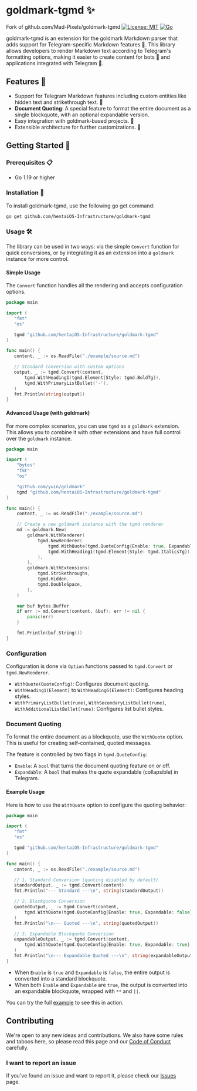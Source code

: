 
# goldmark-tgmd ✨

Fork of github.com/Mad-Pixels/goldmark-tgmd
[![License: MIT](https://img.shields.io/badge/License-MIT-yellow.svg)](LICENSE)
[![Go](https://img.shields.io/badge/Go-1.24.1-blue.svg)](https://golang.org)

goldmark-tgmd is an extension for the goldmark Markdown parser
that adds support for Telegram-specific Markdown features 🚀.
This library allows developers to render Markdown text according
to Telegram's formatting options, making it easier to create content
for bots 🤖 and applications integrated with Telegram 📱.

## Features 🌟

- Support for Telegram Markdown features including custom entities like hidden text and strikethrough text. 📝
- **Document Quoting**: A special feature to format the entire document as a single blockquote, with an optional expandable version.
- Easy integration with goldmark-based projects. 🔌
- Extensible architecture for further customizations. 🔨

## Getting Started 🚀

### Prerequisites 📋

- Go 1.19 or higher

### Installation 💽

To install goldmark-tgmd, use the following go get command:

```shell
go get github.com/hentaiOS-Infrastructure/goldmark-tgmd
```

### Usage 🛠️

The library can be used in two ways: via the simple `Convert` function for quick conversions, or by integrating it as an extension into a `goldmark` instance for more control.

#### Simple Usage

The `Convert` function handles all the rendering and accepts configuration options.

```go
package main

import (
   "fmt"
   "os"

   tgmd "github.com/hentaiOS-Infrastructure/goldmark-tgmd"
)

func main() {
   content, _ := os.ReadFile("./example/source.md")

   // Standard conversion with custom options
   output, _ := tgmd.Convert(content,
       tgmd.WithHeading1(tgmd.Element{Style: tgmd.BoldTg}),
       tgmd.WithPrimaryListBullet('-'),
   )
   fmt.Println(string(output))
}
```

#### Advanced Usage (with goldmark)

For more complex scenarios, you can use `tgmd` as a `goldmark` extension. This allows you to combine it with other extensions and have full control over the `goldmark` instance.

```go
package main

import (
    "bytes"
    "fmt"
    "os"

    "github.com/yuin/goldmark"
    tgmd "github.com/hentaiOS-Infrastructure/goldmark-tgmd"
)

func main() {
    content, _ := os.ReadFile("./example/source.md")

    // Create a new goldmark instance with the tgmd renderer
    md := goldmark.New(
        goldmark.WithRenderer(
            tgmd.NewRenderer(
                tgmd.WithQuote(tgmd.QuoteConfig{Enable: true, Expandable: true}),
                tgmd.WithHeading1(tgmd.Element{Style: tgmd.ItalicsTg}),
            ),
        ),
        goldmark.WithExtensions(
            tgmd.Strikethroughs,
            tgmd.Hidden,
            tgmd.DoubleSpace,
        ),
    )

    var buf bytes.Buffer
    if err := md.Convert(content, &buf); err != nil {
        panic(err)
    }

    fmt.Println(buf.String())
}
```

### Configuration

Configuration is done via `Option` functions passed to `tgmd.Convert` or `tgmd.NewRenderer`.

- `WithQuote(QuoteConfig)`: Configures document quoting.
- `WithHeading1(Element)` to `WithHeading6(Element)`: Configures heading styles.
- `WithPrimaryListBullet(rune)`, `WithSecondaryListBullet(rune)`, `WithAdditionalListBullet(rune)`: Configures list bullet styles.

### Document Quoting

To format the entire document as a blockquote, use the `WithQuote` option. This is useful for creating self-contained, quoted messages.

The feature is controlled by two flags in `tgmd.QuoteConfig`:

- `Enable`: A `bool` that turns the document quoting feature on or off.
- `Expandable`: A `bool` that makes the quote expandable (collapsible) in Telegram.

#### Example Usage

Here is how to use the `WithQuote` option to configure the quoting behavior:

```go
package main

import (
   "fmt"
   "os"

   tgmd "github.com/hentaiOS-Infrastructure/goldmark-tgmd"
)

func main() {
   content, _ := os.ReadFile("./example/source.md")

   // 1. Standard Conversion (quoting disabled by default)
   standardOutput, _ := tgmd.Convert(content)
   fmt.Println("--- Standard ---\n", string(standardOutput))

   // 2. Blockquote Conversion
   quotedOutput, _ := tgmd.Convert(content,
       tgmd.WithQuote(tgmd.QuoteConfig{Enable: true, Expandable: false}),
   )
   fmt.Println("\n--- Quoted ---\n", string(quotedOutput))

   // 3. Expandable Blockquote Conversion
   expandableOutput, _ := tgmd.Convert(content,
       tgmd.WithQuote(tgmd.QuoteConfig{Enable: true, Expandable: true}),
   )
   fmt.Println("\n--- Expandable Quoted ---\n", string(expandableOutput))
}
```

- When `Enable` is `true` and `Expandable` is `false`, the entire output is converted into a standard blockquote.
- When both `Enable` and `Expandable` are `true`, the output is converted into an expandable blockquote, wrapped with `**` and `||`.

You can try the full [example](./example/main.go) to see this in action.

## Contributing

We're open to any new ideas and contributions. We also have some rules and taboos here, so please read this page and our [Code of Conduct](/CODE_OF_CONDUCT.md) carefully.

### I want to report an issue

If you've found an issue and want to report it, please check our [Issues](https://github.com/hentaiOS-Infrastructure/goldmark-tgmd/issues) page.
